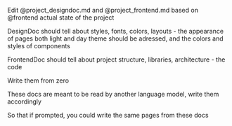 



Edit @project_designdoc.md and @project_frontend.md  based on @frontend actual state of the project


DesignDoc should tell about styles, fonts, colors, layouts - the appearance of pages
both light and day theme should be adressed, and the colors and styles of components

FrontendDoc should tell about project structure, libraries, architecture - the code

Write them from zero

These docs are meant to be read by another language model, write them accordingly

So that if prompted, you could write the same pages from these docs